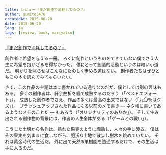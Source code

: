 ```yaml
---
title: レビュー『まだ創作で消耗してるの？』
author: sumito3478
createdAt: 2015-06-20
date: 2015-06-20
lang: ja
tags: [review, book, mariyatsu]
---
```


[『まだ創作で消耗してるの？』](http://madasyoumou.tumblr.com/)

創作者に希望を与える一冊。
ろくに創作というものをできていない僕でさえ人生に希望を抱かざるを得なかった。
僕にとって創造的活動というのは暗い小道だ。
明かりを照らせばこんなにたのしく歩める道はない。
創作者たちはぜひともこの本を読んでみてもらいたい。

さて、この作品の主題は本に書かれている通りなのだが、僕としては別の興味もある。
多くの創作者は、紆余曲折を経て成熟するのだろう（「ベストエフォート」）。
成熟した創作者でさえ、作品の多くは最高の出来ではない（「九〇％はクズ」）。
ブラッシュアップされた作品になる以前のメモ書き &mdash; ネタ帳に書いてあるようなメモのことだ &mdash; もあろう（「オリジナリティのありか」）。
そして生み出される創作物の背景には、作者の人生全体がある（「ゲームとの戦い」）。

こうした土壌から名作は、熟れた果実のように爛熟し、人々の手に渡る。
僕はその果実を気ままに食しながら、肥沃な土地で散歩し樹木を眺めていたい。
それは黄金時代の生活だ。
外に出て天然の果樹園を逍遥するだけで、その生活は手に入るのだ。
